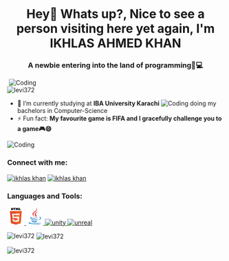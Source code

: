 <h1 align="center">Hey👋 Whats up?, Nice to see a person visiting here yet again, I'm IKHLAS AHMED KHAN</h1>
<h3 align="center">A newbie entering into the land of programming🔣💻</h3>
<img align="right" alt="Coding" width="500" src="https://wallpapercave.com/dwp1x/EyaJ8qi.jpg">


<p align="left"> <img src="https://komarev.com/ghpvc/?username=levi372&label=Profile%20views&color=0e75b6&style=flat" alt="levi372" /> </p>

- 📘 I’m currently studying at **IBA University Karachi** <img align="centre" alt="Coding" width="40" src="https://upload.wikimedia.org/wikipedia/en/1/1e/Institute_of_Business_Administration%2C_Karachi_%28logo%29.png"> doing my bachelors in Computer-Science
- ⚡ Fun fact: **My favourite game is FIFA and I gracefully challenge you to a game🎮😄**
<img align="centre" alt="Coding" width="350" src="https://free4kwallpapers.com/uploads/wallpaper/a-for-programmers-wallpaper-1024x768-wallpaper.jpg">

<h3 align="left">Connect with me:</h3>
<p align="left">
<a href="https://linkedin.com/in/ikhlas khan" target="blank"><img align="center" src="https://raw.githubusercontent.com/rahuldkjain/github-profile-readme-generator/master/src/images/icons/Social/linked-in-alt.svg" alt="ikhlas khan" height="30" width="40" /></a>
<a href="https://fb.com/ikhlas khan" target="blank"><img align="center" src="https://raw.githubusercontent.com/rahuldkjain/github-profile-readme-generator/master/src/images/icons/Social/facebook.svg" alt="ikhlas khan" height="30" width="40" /></a>
</p>

<h3 align="left">Languages and Tools:</h3>
<p align="left"> <a href="https://www.w3.org/html/" target="_blank" rel="noreferrer"> <img src="https://raw.githubusercontent.com/devicons/devicon/master/icons/html5/html5-original-wordmark.svg" alt="html5" width="40" height="40"/> </a> <a href="https://www.java.com" target="_blank" rel="noreferrer"> <img src="https://raw.githubusercontent.com/devicons/devicon/master/icons/java/java-original.svg" alt="java" width="40" height="40"/> </a> <a href="https://unity.com/" target="_blank" rel="noreferrer"> <img src="https://www.vectorlogo.zone/logos/unity3d/unity3d-icon.svg" alt="unity" width="40" height="40"/> </a> <a href="https://unrealengine.com/" target="_blank" rel="noreferrer"> <img src="https://raw.githubusercontent.com/kenangundogan/fontisto/036b7eca71aab1bef8e6a0518f7329f13ed62f6b/icons/svg/brand/unreal-engine.svg" alt="unreal" width="40" height="40"/> </a> </p>

<p><img align="left" src="https://github-readme-stats.vercel.app/api/top-langs?username=levi372&show_icons=true&locale=en&layout=compact" alt="levi372" /></p>

<p>&nbsp;<img align="center" src="https://github-readme-stats.vercel.app/api?username=levi372&show_icons=true&locale=en" alt="levi372" /></p>

<p><img align="center" src="https://github-readme-streak-stats.herokuapp.com/?user=levi372&" alt="levi372" /></p>
